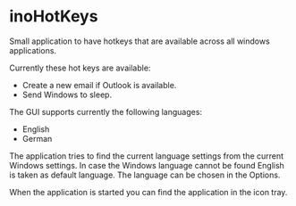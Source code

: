 ﻿# inoHotKeys

Small application to have hotkeys that are available across all windows applications.

Currently these hot keys are available:

* Create a new email if Outlook is available.
* Send Windows to sleep.

The GUI supports currently the following languages:

* English
* German

The application tries to find the current language settings from the current Windows settings. In case the Windows language cannot be found English is taken as default language. The language can be chosen in the Options.

When the application is started you can find the application in the icon tray.
